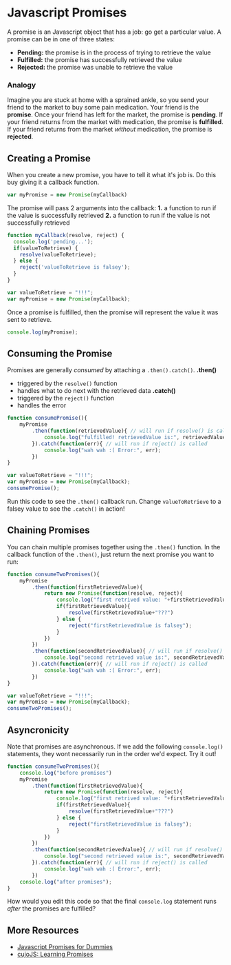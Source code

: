 # Javascript Promises

A promise is an Javascript object that has a job: go get a particular value. A promise can be in one of three states:

* **Pending:** the promise is in the process of trying to retrieve the value
* **Fulfilled:** the promise has successfully retrieved the value
* **Rejected:** the promise was unable to retrieve the value

### Analogy
Imagine you are stuck at home with a sprained ankle, so you send your friend to the market to buy some pain medication. Your friend is the **promise**. Once your friend has left for the market, the promise is **pending**. If your friend returns from the market with medication, the promise is **fulfilled**. If your friend returns from the market _without_ medication, the promise is **rejected**. 

## Creating a Promise

When you create a new promise, you have to tell it what it's job is. Do this buy giving it a callback function.

```js
var myPromise = new Promise(myCallback)
```

The promise will pass 2 arguments into the callback:
**1.** a function to run if the value is successfully retrieved
**2.** a function to run if the value is not successfully retrieved

```js
function myCallback(resolve, reject) {
  console.log('pending...');
  if(valueToRetrieve) {
    resolve(valueToRetrieve);
  } else {
    reject('valueToRetrieve is falsey');
  }
}

var valueToRetrieve = "!!!";
var myPromise = new Promise(myCallback);
```

Once a promise is fulfilled, then the promise will represent the value it was sent to retrieve.

```js
console.log(myPromise);
```

## Consuming the Promise

Promises are generally _consumed_ by attaching a `.then().catch()`. 
**.then()** 
* triggered by the `resolve()` function
* handles what to do next with the retrieved data
**.catch()**
* triggered by the `reject()` function
* handles the error

```js
function consumePromise(){
	myPromise
		.then(function(retrievedValue){ // will run if resolve() is called
			console.log("fulfilled! retrievedValue is:", retrievedValue);
		}).catch(function(err){ // will run if reject() is called
			console.log("wah wah :( Error:", err);
		})
}

var valueToRetrieve = "!!!";
var myPromise = new Promise(myCallback);
consumePromise();
```

Run this code to see the `.then()` callback run. Change `valueToRetrieve` to a falsey value to see the `.catch()` in action!

## Chaining Promises

You can chain multiple promises together using the `.then()` function. In the callback function of the `.then()`, just return the next promise you want to run:

```js
function consumeTwoPromises(){
	myPromise
		.then(function(firstRetrievedValue){
			return new Promise(function(resolve, reject){
				console.log("first retrived value: "+firstRetrievedValue);
				if(firstRetrievedValue){
					resolve(firstRetrievedValue+"???")
				} else {
					reject("firstRetrievedValue is falsey");
				}
			})
		})
		.then(function(secondRetrievedValue){ // will run if resolve() is called
			console.log("second retrieved value is:", secondRetrievedValue);
		}).catch(function(err){ // will run if reject() is called
			console.log("wah wah :( Error:", err);
		})
}

var valueToRetrieve = "!!!";
var myPromise = new Promise(myCallback);
consumeTwoPromises();
```

## Asyncronicity

Note that promises are asynchronous. If we add the following `console.log()` statements, they wont necessarily run in the order we'd expect. Try it out!

```js
function consumeTwoPromises(){
	console.log("before promises")
	myPromise
		.then(function(firstRetrievedValue){
			return new Promise(function(resolve, reject){
				console.log("first retrived value: "+firstRetrievedValue);
				if(firstRetrievedValue){
					resolve(firstRetrievedValue+"???")
				} else {
					reject("firstRetrievedValue is falsey");
				}
			})
		})
		.then(function(secondRetrievedValue){ // will run if resolve() is called
			console.log("second retrieved value is:", secondRetrievedValue);
		}).catch(function(err){ // will run if reject() is called
			console.log("wah wah :( Error:", err);
		})
	console.log("after promises");
}
```

How would you edit this code so that the final `console.log` statement runs _after_ the promises are fulfilled?

## More Resources
* [Javascript Promises for Dummies](https://scotch.io/tutorials/javascript-promises-for-dummies)
* [cujoJS: Learning Promises](http://know.cujojs.com/tutorials/promises/)


